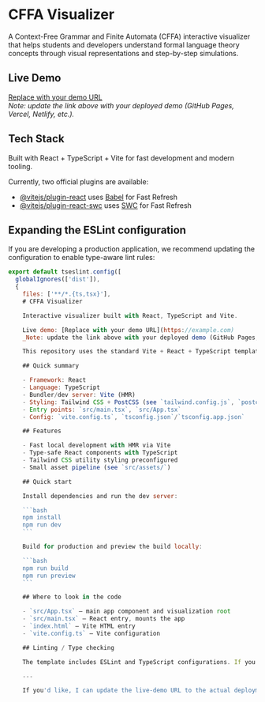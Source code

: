 # CFFA Visualizer

A Context-Free Grammar and Finite Automata (CFFA) interactive visualizer that helps students and developers understand formal language theory concepts through visual representations and step-by-step simulations.

## Live Demo

[Replace with your demo URL](https://xuxiguo.github.io/CFFA-Visualizer/)  
_Note: update the link above with your deployed demo (GitHub Pages, Vercel, Netlify, etc.)._

## Tech Stack

Built with React + TypeScript + Vite for fast development and modern tooling.

Currently, two official plugins are available:

- [@vitejs/plugin-react](https://github.com/vitejs/vite-plugin-react/blob/main/packages/plugin-react) uses [Babel](https://babeljs.io/) for Fast Refresh
- [@vitejs/plugin-react-swc](https://github.com/vitejs/vite-plugin-react/blob/main/packages/plugin-react-swc) uses [SWC](https://swc.rs/) for Fast Refresh

## Expanding the ESLint configuration

If you are developing a production application, we recommend updating the configuration to enable type-aware lint rules:

```js
export default tseslint.config([
  globalIgnores(['dist']),
  {
    files: ['**/*.{ts,tsx}'],
    # CFFA Visualizer

    Interactive visualizer built with React, TypeScript and Vite.

    Live demo: [Replace with your demo URL](https://example.com)  
    _Note: update the link above with your deployed demo (GitHub Pages, Vercel, Netlify, etc.)._

    This repository uses the standard Vite + React + TypeScript template and includes Tailwind/PostCSS tooling and a minimal ESLint setup.

    ## Quick summary

    - Framework: React
    - Language: TypeScript
    - Bundler/dev server: Vite (HMR)
    - Styling: Tailwind CSS + PostCSS (see `tailwind.config.js`, `postcss.config.js`)
    - Entry points: `src/main.tsx`, `src/App.tsx`
    - Config: `vite.config.ts`, `tsconfig.json`/`tsconfig.app.json`

    ## Features

    - Fast local development with HMR via Vite
    - Type-safe React components with TypeScript
    - Tailwind CSS utility styling preconfigured
    - Small asset pipeline (see `src/assets/`)

    ## Quick start

    Install dependencies and run the dev server:

    ```bash
    npm install
    npm run dev
    ```

    Build for production and preview the build locally:

    ```bash
    npm run build
    npm run preview
    ```

    ## Where to look in the code

    - `src/App.tsx` — main app component and visualization root
    - `src/main.tsx` — React entry, mounts the app
    - `index.html` — Vite HTML entry
    - `vite.config.ts` — Vite configuration

    ## Linting / Type checking

    The template includes ESLint and TypeScript configurations. If you plan to enable type-aware lint rules for CI, see `tsconfig.app.json` and consider enabling the type-checked ESLint presets.

    ---

    If you'd like, I can update the live-demo URL to the actual deployment once you provide it, or I can attempt to infer a likely GitHub Pages/Vercel URL and add it as a default (I'll note that as an assumption before making the change).
